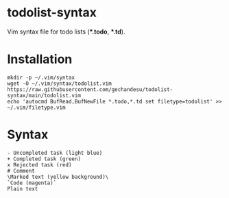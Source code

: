 # todolist-syntax

Vim syntax file for todo lists (**\*.todo**, **\*.td**).

# Installation

```shell
mkdir -p ~/.vim/syntax
wget -O ~/.vim/syntax/todolist.vim https://raw.githubusercontent.com/gechandesu/todolist-syntax/main/todolist.vim
echo 'autocmd BufRead,BufNewFile *.todo,*.td set filetype=todolist' >> ~/.vim/filetype.vim
```

# Syntax

```
- Uncompleted task (light blue)
+ Completed task (green)
x Rejected task (red)
# Comment
\Marked text (yellow background)\
`Code (magenta)`
Plain text
```
